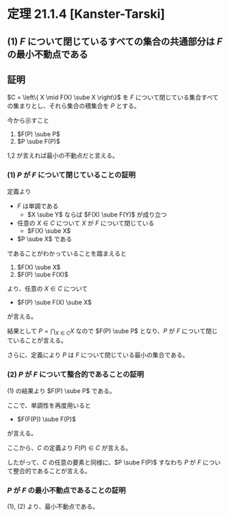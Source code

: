 # 定理 21.1.4 [Kanster-Tarski]

## (1) $F$ について閉じているすべての集合の共通部分は $F$ の最小不動点である

## 証明

$C = \left\{ X \mid F(X) \sube X \right\}$ を $F$ について閉じている集合すべての集まりとし、それら集合の積集合を $P$ とする。

今から示すこと

1. $F(P) \sube P$
1. $P \sube F(P)$

1,2 が言えれば最小の不動点だと言える。

### (1) $P$ が $F$ について閉じていることの証明

定義より

- $F$ は単調である
  - $X \sube Y$ ならば $F(X) \sube F(Y)$ が成り立つ
- 任意の $X \in C$ について $X$ が $F$ について閉じている
  - $F(X) \sube X$
- $P \sube X$ である

であることがわかっていることを踏まえると

1. $F(X) \sube X$
2. $F(P) \sube F(X)$

より、任意の $X \in C$ について

- $F(P) \sube F(X) \sube X$

が言える。

結果として $P = \bigcap_{X \in C} X$ なので $F(P) \sube P$ となり、$P$ が $F$ について閉じていることが言える。

さらに、定義により $P$ は $F$ について閉じている最小の集合である。

### (2) $P$ が $F$ について整合的であることの証明

(1) の結果より $F(P) \sube P$ である。

ここで、単調性を再度用いると

- $F(F(P)) \sube F(P)$

が言える。

ここから、$C$ の定義より $F(P) \in C$ が言える。

したがって、$C$ の任意の要素と同様に、$P \sube F(P)$ すなわち $P$ が $F$ について整合的であることが言える。

### $P$ が $F$ の最小不動点であることの証明

(1), (2) より、最小不動点である。